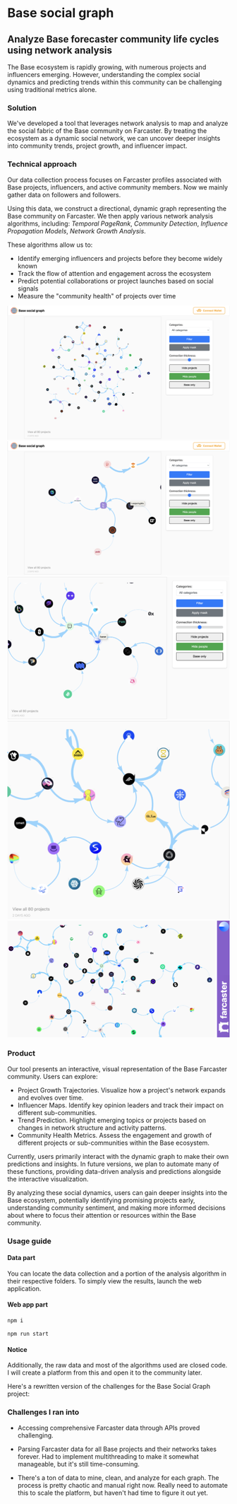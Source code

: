 # Base social graph

## Analyze Base forecaster community life cycles using network analysis

The Base ecosystem is rapidly growing, with numerous projects and influencers emerging. However, understanding the complex social dynamics and predicting trends within this community can be challenging using traditional metrics alone.

### Solution

We've developed a tool that leverages network analysis to map and analyze the social fabric of the Base community on Farcaster. By treating the ecosystem as a dynamic social network, we can uncover deeper insights into community trends, project growth, and influencer impact.

### Technical approach

Our data collection process focuses on Farcaster profiles associated with Base projects, influencers, and active community members. Now we mainly gather data on followers and followers.

Using this data, we construct a directional, dynamic graph representing the Base community on Farcaster. We then apply various network analysis algorithms, including: _Temporal PageRank_, _Community Detection_, _Influence Propagation Models_, _Network Growth Analysis_.

These algorithms allow us to:

- Identify emerging influencers and projects before they become widely known
- Track the flow of attention and engagement across the ecosystem
- Predict potential collaborations or project launches based on social signals
- Measure the "community health" of projects over time

![Example Image](media/1.png)
![Example Image](media/2.png)
![Example Image](media/3.png)
![Example Image](media/4.png)
![Example Image](media/5.png)

### Product

Our tool presents an interactive, visual representation of the Base Farcaster community. Users can explore:

- Project Growth Trajectories. Visualize how a project's network expands and evolves over time.
- Influencer Maps. Identify key opinion leaders and track their impact on different sub-communities.
- Trend Prediction. Highlight emerging topics or projects based on changes in network structure and activity patterns.
- Community Health Metrics. Assess the engagement and growth of different projects or sub-communities within the Base ecosystem.

Currently, users primarily interact with the dynamic graph to make their own predictions and insights. In future versions, we plan to automate many of these functions, providing data-driven analysis and predictions alongside the interactive visualization.

By analyzing these social dynamics, users can gain deeper insights into the Base ecosystem, potentially identifying promising projects early, understanding community sentiment, and making more informed decisions about where to focus their attention or resources within the Base community.

### Usage guide

#### Data part

You can locate the data collection and a portion of the analysis algorithm in their respective folders. To simply view the results, launch the web application.

#### Web app part

```
npm i
```

```
npm run start
```

#### Notice

Additionally, the raw data and most of the algorithms used are closed code. I will create a platform from this and open it to the community later.

Here's a rewritten version of the challenges for the Base Social Graph project:

### Challenges I ran into

- Accessing comprehensive Farcaster data through APIs proved challenging.

- Parsing Farcaster data for all Base projects and their networks takes forever. Had to implement multithreading to make it somewhat manageable, but it's still time-consuming.

- There's a ton of data to mine, clean, and analyze for each graph. The process is pretty chaotic and manual right now. Really need to automate this to scale the platform, but haven't had time to figure it out yet.
